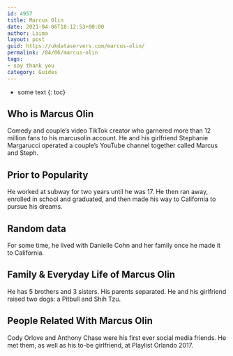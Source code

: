 ```yaml
---
id: 4957
title: Marcus Olin
date: 2021-04-06T18:12:53+00:00
author: Laima
layout: post
guid: https://ukdataservers.com/marcus-olin/
permalink: /04/06/marcus-olin
tags:
- say thank you
category: Guides
---
```


* some text
{: toc}


## Who is Marcus Olin
                  
                  
                  
Comedy and couple&#8217;s video TikTok creator who garnered more than 12 million fans to his marcusolin account. He and his girlfriend Stephanie Margarucci operated a couple&#8217;s YouTube channel together called Marcus and Steph.
                  
              
            
              
            
                
                
                
## Prior to Popularity
                  
                  
                  
He worked at subway for two years until he was 17. He then ran away, enrolled in school and graduated, and then made his way to California to pursue his dreams.
                  
              
            
              
            
                
                
                
## Random data
                  
                  
                  
For some time, he lived with Danielle Cohn and her family once he made it to California.
                  
              
            
              
            
                
                
                
## Family & Everyday Life of Marcus Olin
                  
                  
                  
He has 5 brothers and 3 sisters. His parents separated. He and his girlfriend raised two dogs: a Pitbull and Shih Tzu.
                  
              
            
              
            
                
                
                
## People Related With Marcus Olin
                  
                  
                  
Cody Orlove and Anthony Chase were his first ever social media friends. He met them, as well as his to-be girlfriend, at Playlist Orlando 2017.
                  
              
            
              
            
                
              
            
              
              
            
            
              
            
          
          
          